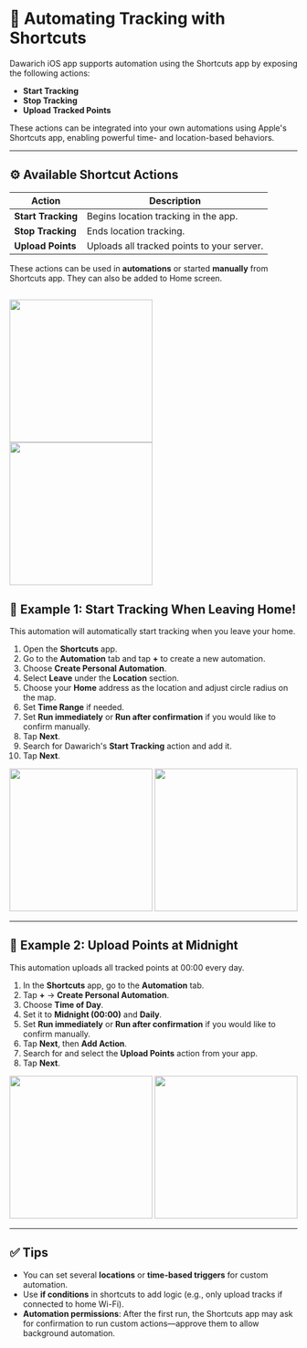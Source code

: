# 📱 Automating Tracking with Shortcuts

Dawarich iOS app supports automation using the Shortcuts app by exposing the following actions:

- **Start Tracking**
- **Stop Tracking**
- **Upload Tracked Points**

These actions can be integrated into your own automations using Apple's Shortcuts app, enabling powerful time- and location-based behaviors.

---

## ⚙️ Available Shortcut Actions

| Action               | Description                                       |
|----------------------|---------------------------------------------------|
| **Start Tracking**   | Begins location tracking in the app.              |
| **Stop Tracking**    | Ends location tracking.                           |
| **Upload Points**    | Uploads all tracked points to your server.        |

These actions can be used in **automations** or started **manually** from Shortcuts app. They can also be added to Home screen.

<img src="/img/shortcuts-actions.png" width="250" /> <img src="/img/shortcuts-homescreen.png" width="250" /> 
---

## 📍 Example 1: Start Tracking When Leaving Home!

This automation will automatically start tracking when you leave your home.

1. Open the **Shortcuts** app.
2. Go to the **Automation** tab and tap **+** to create a new automation.
3. Choose **Create Personal Automation**.
4. Select **Leave** under the **Location** section.
5. Choose your **Home** address as the location and adjust circle radius on the map.
6. Set **Time Range** if needed.
7. Set **Run immediately** or **Run after confirmation** if you would like to confirm manually.
8. Tap **Next**.
9. Search for Dawarich's **Start Tracking** action and add it.
10. Tap **Next**.

<img src="/img/shortcuts-location.png" width="250" /> <img src="/img/shortcuts-leave.png" width="250" /> 

---

## 🌙 Example 2: Upload Points at Midnight

This automation uploads all tracked points at 00:00 every day.

1. In the **Shortcuts** app, go to the **Automation** tab.
2. Tap **+** → **Create Personal Automation**.
3. Choose **Time of Day**.
4. Set it to **Midnight (00:00)** and **Daily**.
5. Set **Run immediately** or **Run after confirmation** if you would like to confirm manually.
6. Tap **Next**, then **Add Action**.
7. Search for and select the **Upload Points** action from your app.
8. Tap **Next**.

<img src="/img/shortcuts-time.png" width="250" /> <img src="/img/shortcuts-upload.png" width="250" /> 

---

## ✅ Tips

- You can set several **locations** or **time-based triggers** for custom automation.
- Use **if conditions** in shortcuts to add logic (e.g., only upload tracks if connected to home Wi-Fi).
- **Automation permissions**: After the first run, the Shortcuts app may ask for confirmation to run custom actions—approve them to allow background automation.
